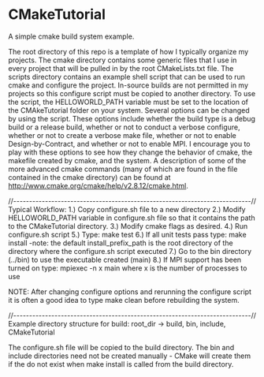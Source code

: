 CMakeTutorial
=============

A simple cmake build system example.

The root directory of this repo is a template of how I typically organize my
projects. The cmake directory contains some generic files that I use in every
project that will be pulled in by the root CMakeLists.txt file. The scripts
directory contains an example shell script that can be used to run cmake and
configure the project. In-source builds are not permitted in my projects so 
this configure script must be copied to another directory. To use the script, 
the HELLOWORLD_PATH variable must be set to the location of the CMAkeTutorial 
folder on your system. Several options can be changed by using the script. 
These options include whether the build type is a debug build or a release
build, whether or not to conduct a verbose configure, whether or not to
create a verbose make file, whether or not to enable Design-by-Contract,
and whether or not to enable MPI. I encourage you to play with these options
to see how they change the behavior of cmake, the makefile created by cmake, 
and the system. A description of some of the more advanced cmake
commands (many of which are found in the file contained in the cmake directory)
can be found at http://www.cmake.org/cmake/help/v2.8.12/cmake.html. 

//---------------------------------------------------------------------------//
Typical Workflow:
1.) Copy configure.sh file to a new directory
2.) Modify HELLOWORLD_PATH variable in configure.sh file so that it contains
    the path to the CMakeTutorial directory.
3.) Modify cmake flags as desired.
4.) Run configure.sh script
5.) Type: make test
6.) If all unit tests pass type: make install
    -note: the default install_prefix_path is the root directory of the 
           directory where the configure.sh script executed
7.) Go to the bin directory (../bin) to use the executable created (main)
8.) If MPI support has been turned on type: mpiexec -n x main
    where x is the number of processes to use

NOTE: After changing configure options and rerunning the configure script
      it is often a good idea to type make clean before rebuilding the
      system.

//---------------------------------------------------------------------------//
Example directory structure for build:
root_dir -> build, bin, include, CMakeTutorial

The configure.sh file will be copied to the build directory. The bin and
include directories need not be created manually - CMake will create them
if the do not exist when make install is called from the build directory.
